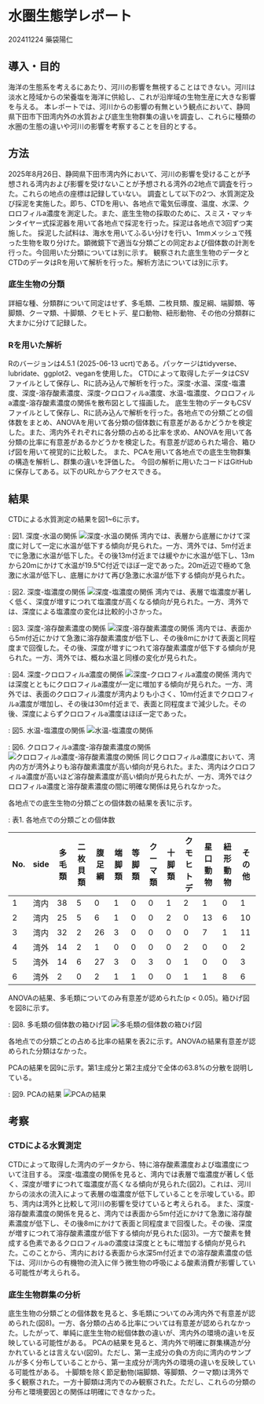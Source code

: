 # 水圏生態学レポート

202411224 藥袋陽仁

## 導入・目的

[](
    あとで書き直す
)

海洋の生態系を考えるにあたり、河川の影響を無視することはできない。河川は淡水と陸域からの栄養塩を海洋に供給し、これが沿岸域の生物生産に大きな影響を与える。
本レポートでは、河川からの影響の有無という観点において、静岡県下田市下田湾内外の水質および底生生物群集の違いを調査し、これらに種類の水圏の生態の違いや河川の影響を考察することを目的とする。

## 方法

2025年8月26日、静岡県下田市湾内外において、河川の影響を受けることが予想される湾内および影響を受けないことが予想される湾外の2地点で調査を行った。これらの地点の座標は記録していない。
調査として以下の2つ、水質測定及び採泥を実施した。即ち、CTDを用い、各地点で電気伝導度、温度、水深、クロロフィルa濃度を測定した。また、底生生物の採取のために、スミス・マッキンタイヤー式採泥器を用いて各地点で採泥を行った。採泥は各地点で3回ずつ実施した。
採泥した試料は、海水を用いてふるい分けを行い、1mmメッシュで残った生物を取り分けた。顕微鏡下で適当な分類ごとの同定および個体数の計測を行った。今回用いた分類については別に示す。
観察された底生生物のデータとCTDのデータはRを用いて解析を行った。解析方法については別に示す。

### 底生生物の分類

詳細な種、分類群について同定はせず、多毛類、二枚貝類、腹足綱、端脚類、等脚類、クーマ類、十脚類、クモヒトデ、星口動物、紐形動物、その他の分類群に大まかに分けて記録した。

### Rを用いた解析

Rのバージョンは4.5.1 (2025-06-13 ucrt)である。パッケージはtidyverse、lubridate、ggplot2、veganを使用した。
CTDによって取得したデータはCSVファイルとして保存し、Rに読み込んで解析を行った。深度-水温、深度-塩濃度、深度-溶存酸素濃度、深度-クロロフィルa濃度、水温-塩濃度、クロロフィルa濃度-溶存酸素濃度の関係を散布図として描画した。
底生生物のデータもCSVファイルとして保存し、Rに読み込んで解析を行った。各地点での分類ごとの個体数をまとめ、ANOVAを用いて各分類の個体数に有意差があるかどうかを検定した。また、湾内外それぞれに各分類の占める比率を求め、ANOVAを用いて各分類の比率に有意差があるかどうかを検定した。有意差が認められた場合、箱ひげ図を用いて視覚的に比較した。
また、PCAを用いて各地点での底生生物群集の構造を解析し、群集の違いを評価した。
今回の解析に用いたコードはGitHubに保存してある。以下のURLからアクセスできる。

## 結果

CTDによる水質測定の結果を図1~6に示す。

: 図1. 深度-水温の関係
![深度-水温の関係](D-T.jpg)
湾内では、表層から底層にかけて深度に対して一定に水温が低下する傾向が見られた。一方、湾外では、5m付近までに急激に水温が低下した。その後13m付近までは緩やかに水温が低下し、13mから20mにかけて水温が19.5℃付近でほぼ一定であった。20m近辺で極めて急激に水温が低下し、底層にかけて再び急激に水温が低下する傾向が見られた。

: 図2. 深度-塩濃度の関係
![深度-塩濃度の関係](D-S2.jpg)
湾内では、表層で塩濃度が著しく低く、深度が増すにつれて塩濃度が高くなる傾向が見られた。一方、湾外では、深度による塩濃度の変化は比較的小さかった。

: 図3. 深度-溶存酸素濃度の関係
![深度-溶存酸素濃度の関係](D-DO.jpg)
湾内では、表面から5m付近にかけて急激に溶存酸素濃度が低下し、その後8mにかけて表面と同程度まで回復した。その後、深度が増すにつれて溶存酸素濃度が低下する傾向が見られた。一方、湾外では、概ね水温と同様の変化が見られた。

: 図4. 深度-クロロフィルa濃度の関係
![深度-クロロフィルa濃度の関係](D-C.jpg)
湾内では深度とともにクロロフィルa濃度が一定に増加する傾向が見られた。一方、湾外では、表面のクロロフィル濃度が湾内よりも小さく、10m付近までクロロフィルa濃度が増加し、その後は30m付近まで、表面と同程度まで減少した。その後、深度によらずクロロフィルa濃度はほぼ一定であった。

: 図5. 水温-塩濃度の関係
![水温-塩濃度の関係](T-S.jpg)

: 図6. クロロフィルa濃度-溶存酸素濃度の関係
![クロロフィルa濃度-溶存酸素濃度の関係](C-DO.jpg)
同じクロロフィルa濃度において、湾内の方が湾外よりも溶存酸素濃度が高い傾向が見られた。また、湾内はクロロフィルa濃度が高いほど溶存酸素濃度が高い傾向が見られたが、一方、湾外ではクロロフィルa濃度と溶存酸素濃度の間に明確な関係は見られなかった。

各地点での底生生物の分類ごとの個体数の結果を表1に示す。

: 表1. 各地点での分類ごとの個体数

|No.|side|多毛類|二枚貝類|腹足綱|端脚類|等脚類|クーマ類|十脚類|クモヒトデ|星口動物|紐形動物|その他|
|-|-|-|-|-|-|-|-|-|-|-|-|-|
|1|湾内|38|5|0|1|0|0|1|2|1|0|1|
|2|湾内|25|5|6|1|0|0|2|0|13|6|10|
|3|湾内|32|2|26|3|0|0|0|0|7|1|11|
|4|湾外|14|2|1|0|0|0|0|2|0|0|2|
|5|湾外|14|6|27|3|0|3|0|1|0|0|3|
|6|湾外|2|0|2|1|1|0|0|1|1|8|6|

ANOVAの結果、多毛類についてのみ有意差が認められた(p < 0.05)。箱ひげ図を図8に示す。

: 図8. 多毛類の個体数の箱ひげ図
![多毛類の個体数の箱ひげ図](H.jpg)

各地点での分類ごとの占める比率の結果を表2に示す。ANOVAの結果有意差が認められた分類はなかった。

PCAの結果を図9に示す。第1主成分と第2主成分で全体の63.8%の分散を説明している。

: 図9. PCAの結果
![PCAの結果](PCA.jpg)

## 考察

### CTDによる水質測定

CTDによって取得した湾内のデータから、特に溶存酸素濃度および塩濃度について注目する。
深度-塩濃度の関係を見ると、湾内では表層で塩濃度が著しく低く、深度が増すにつれて塩濃度が高くなる傾向が見られた(図2)。これは、河川からの淡水の流入によって表層の塩濃度が低下していることを示唆している。即ち、湾内は湾外と比較して河川の影響を受けていると考えられる。
また、深度-溶存酸素濃度の関係を見ると、湾内では表面から5m付近にかけて急激に溶存酸素濃度が低下し、その後8mにかけて表面と同程度まで回復した。その後、深度が増すにつれて溶存酸素濃度が低下する傾向が見られた(図3)。一方で酸素を賛成する色素であるクロロフィルaの濃度は深度とともに増加する傾向が見られた。このことから、湾内における表面から水深5m付近までの溶存酸素濃度の低下は、河川からの有機物の流入に伴う微生物の呼吸による酸素消費が影響している可能性が考えられる。

### 底生生物群集の分析

底生生物の分類ごとの個体数を見ると、多毛類についてのみ湾内外で有意差が認められた(図8)。一方、各分類の占める比率については有意差が認められなかった。したがって、単純に底生生物の総個体数の違いが、湾内外の環境の違いを反映している可能性がある。
PCAの結果を見ると、湾内外で明確に群集構造が分かれているとは言えない(図9)。ただし、第一主成分の負の方向に湾内のサンプルが多く分布していることから、第一主成分が湾内外の環境の違いを反映している可能性がある。
十脚類を除く節足動物(端脚類、等脚類、クーマ類)は湾外で多く観察された。一方十脚類は湾内でのみ観察された。ただし、これらの分類の分布と環境要因との関係は明確にできなかった。
